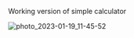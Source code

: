 Working version of simple calculator 

![photo_2023-01-19_11-45-52](https://user-images.githubusercontent.com/105974422/213409498-59da3464-589f-478b-aa79-7e558d52c07a.jpg)
